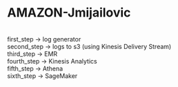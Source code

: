 # AMAZON-Jmijailovic

<br />first_step -> log generator 
<br />second_step -> logs to s3 (using Kinesis Delivery Stream)
<br />third_step -> EMR
<br />fourth_step -> Kinesis Analytics
<br />fifth_step -> Athena
<br />sixth_step -> SageMaker